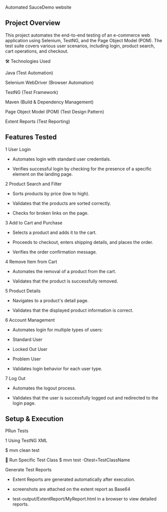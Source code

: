 Automated SauceDemo website

## Project Overview

This project automates the end-to-end testing of an e-commerce web application using Selenium, TestNG, and the Page Object Model (POM). The test suite covers various user scenarios, including login, product search, cart operations, and checkout.

🛠️ Technologies Used

Java (Test Automation)

Selenium WebDriver (Browser Automation)

TestNG (Test Framework)

Maven (Build & Dependency Management)

Page Object Model (POM) (Test Design Pattern)

Extent Reports (Test Reporting)

##  Features Tested

1️ User Login

- Automates login with standard user credentials.

- Verifies successful login by checking for the presence of a specific element on the landing page.

2️ Product Search and Filter

- Sorts products by price (low to high).

- Validates that the products are sorted correctly.

- Checks for broken links on the page.

3️ Add to Cart and Purchase

- Selects a product and adds it to the cart.

- Proceeds to checkout, enters shipping details, and places the order.

- Verifies the order confirmation message.

4️ Remove Item from Cart

- Automates the removal of a product from the cart.

- Validates that the product is successfully removed.

5️ Product Details

- Navigates to a product's detail page.

- Validates that the displayed product information is correct.

6️ Account Management

- Automates login for multiple types of users:

- Standard User

- Locked Out User

- Problem User

- Validates login behavior for each user type.

7️ Log Out

- Automates the logout process.

- Validates that the user is successfully logged out and redirected to the login page.

 ## Setup & Execution

 PRun Tests

1️ Using TestNG XML

$ mvn clean test

️⃣ Run Specific Test Class
$ mvn test -Dtest=TestClassName

Generate Test Reports

- Extent Reports are generated automatically after execution.
- screenshots are attached on the extent report as Base64

-  test-output/ExtentReport/MyReport.html in a browser to view detailed reports.